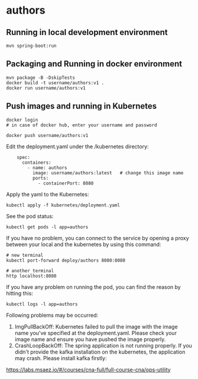 # authors

## Running in local development environment

```
mvn spring-boot:run
```

## Packaging and Running in docker environment

```
mvn package -B -DskipTests
docker build -t username/authors:v1 .
docker run username/authors:v1
```

## Push images and running in Kubernetes

```
docker login 
# in case of docker hub, enter your username and password

docker push username/authors:v1
```

Edit the deployment.yaml under the /kubernetes directory:
```
    spec:
      containers:
        - name: authors
          image: username/authors:latest   # change this image name
          ports:
            - containerPort: 8080

```

Apply the yaml to the Kubernetes:
```
kubectl apply -f kubernetes/deployment.yaml
```

See the pod status:
```
kubectl get pods -l app=authors
```

If you have no problem, you can connect to the service by opening a proxy between your local and the kubernetes by using this command:
```
# new terminal
kubectl port-forward deploy/authors 8080:8080

# another terminal
http localhost:8080
```

If you have any problem on running the pod, you can find the reason by hitting this:
```
kubectl logs -l app=authors
```

Following problems may be occurred:

1. ImgPullBackOff:  Kubernetes failed to pull the image with the image name you've specified at the deployment.yaml. Please check your image name and ensure you have pushed the image properly.
1. CrashLoopBackOff: The spring application is not running properly. If you didn't provide the kafka installation on the kubernetes, the application may crash. Please install kafka firstly:

https://labs.msaez.io/#/courses/cna-full/full-course-cna/ops-utility

